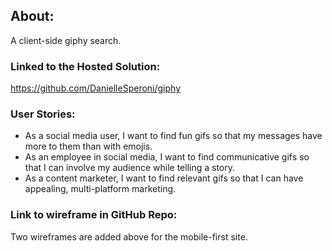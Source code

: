 ## About:
[//]: # (1 sentence description of what your project is about)
A client-side giphy search.

[//]: # (the link to the hosted solution)
### Linked to the Hosted Solution:
https://github.com/DanielleSperoni/giphy


[//]: # (at least 3 user stories)
### User Stories:
- As a social media user, I want to find fun gifs so that my messages have more to them than with emojis.
- As an employee in social media, I want to find communicative gifs so that I can involve my audience while telling a story.
- As a content marketer, I want to find relevant gifs so that I can have appealing, multi-platform marketing.

[//]: # (link to wireframe images in your GitHub Repository -- only upload images - not project files)
### Link to wireframe in GitHub Repo:
Two wireframes are added above for the mobile-first site.
